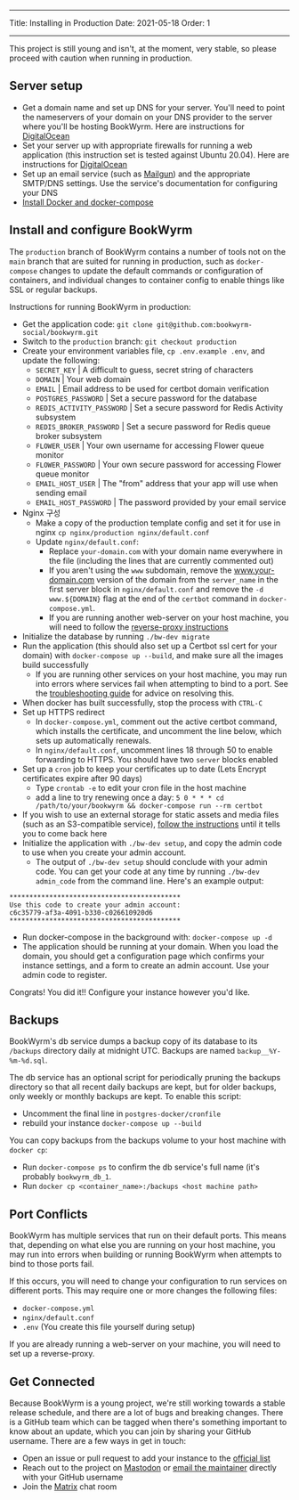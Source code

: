 - - -
Title: Installing in Production Date: 2021-05-18 Order: 1
- - -

This project is still young and isn't, at the moment, very stable, so please proceed with caution when running in production.

## Server setup
- Get a domain name and set up DNS for your server. You'll need to point the nameservers of your domain on your DNS provider to the server where you'll be hosting BookWyrm. Here are instructions for [DigitalOcean](https://www.digitalocean.com/community/tutorials/how-to-point-to-digitalocean-nameservers-from-common-domain-registrars)
- Set your server up with appropriate firewalls for running a web application (this instruction set is tested against Ubuntu 20.04). Here are instructions for [DigitalOcean](https://www.digitalocean.com/community/tutorials/initial-server-setup-with-ubuntu-20-04)
- Set up an email service (such as [Mailgun](https://documentation.mailgun.com/en/latest/quickstart.html)) and the appropriate SMTP/DNS settings. Use the service's documentation for configuring your DNS
- [Install Docker and docker-compose](https://docs.docker.com/compose/install/)

## Install and configure BookWyrm

The `production` branch of BookWyrm contains a number of tools not on the `main` branch that are suited for running in production, such as `docker-compose` changes to update the default commands or configuration of containers, and individual changes to container config to enable things like SSL or regular backups.

Instructions for running BookWyrm in production:

- Get the application code: `git clone git@github.com:bookwyrm-social/bookwyrm.git`
- Switch to the `production` branch: `git checkout production`
- Create your environment variables file, `cp .env.example .env`, and update the following:
    - `SECRET_KEY` | A difficult to guess, secret string of characters
    - `DOMAIN` | Your web domain
    - `EMAIL` | Email address to be used for certbot domain verification
    - `POSTGRES_PASSWORD` | Set a secure password for the database
    - `REDIS_ACTIVITY_PASSWORD` | Set a secure password for Redis Activity subsystem
    - `REDIS_BROKER_PASSWORD` | Set a secure password for Redis queue broker subsystem
    - `FLOWER_USER` | Your own username for accessing Flower queue monitor
    - `FLOWER_PASSWORD` | Your own secure password for accessing Flower queue monitor
    - `EMAIL_HOST_USER` | The "from" address that your app will use when sending email
    - `EMAIL_HOST_PASSWORD` | The password provided by your email service
- Nginx 구성
    - Make a copy of the production template config and set it for use in nginx `cp nginx/production nginx/default.conf`
    - Update `nginx/default.conf`:
        - Replace `your-domain.com` with your domain name everywhere in the file (including the lines that are currently commented out)
        - If you aren't using the `www` subdomain, remove the www.your-domain.com version of the domain from the `server_name` in the first server block in `nginx/default.conf` and remove the `-d www.${DOMAIN}` flag at the end of the `certbot` command in `docker-compose.yml`.
        - If you are running another web-server on your host machine, you will need to follow the [reverse-proxy instructions](/reverse-proxy.html)
- Initialize the database by running `./bw-dev migrate`
- Run the application (this should also set up a Certbot ssl cert for your domain) with `docker-compose up --build`, and make sure all the images build successfully
    - If you are running other services on your host machine, you may run into errors where services fail when attempting to bind to a port. See the [troubleshooting guide](#port_conflicts) for advice on resolving this.
- When docker has built successfully, stop the process with `CTRL-C`
- Set up HTTPS redirect
    - In `docker-compose.yml`, comment out the active certbot command, which installs the certificate, and uncomment the line below, which sets up automatically renewals.
    - In `nginx/default.conf`, uncomment lines 18 through 50 to enable forwarding to HTTPS. You should have two `server` blocks enabled
- Set up a `cron` job to keep your certificates up to date (Lets Encrypt certificates expire after 90 days)
    - Type `crontab -e` to edit your cron file in the host machine
    - add a line to try renewing once a day: `5 0 * * * cd /path/to/your/bookwyrm && docker-compose run --rm certbot`
- If you wish to use an external storage for static assets and media files (such as an S3-compatible service), [follow the instructions](/external-storage.html) until it tells you to come back here
- Initialize the application with `./bw-dev setup`, and copy the admin code to use when you create your admin account.
    - The output of `./bw-dev setup` should conclude with your admin code. You can get your code at any time by running `./bw-dev admin_code` from the command line. Here's an example output:

``` { .sh }
*******************************************
Use this code to create your admin account:
c6c35779-af3a-4091-b330-c026610920d6
*******************************************
```

- Run docker-compose in the background with: `docker-compose up -d`
- The application should be running at your domain. When you load the domain, you should get a configuration page which confirms your instance settings, and a form to create an admin account. Use your admin code to register.

Congrats! You did it!! Configure your instance however you'd like.


## Backups

BookWyrm's db service dumps a backup copy of its database to its `/backups` directory daily at midnight UTC. Backups are named `backup__%Y-%m-%d.sql`.

The db service has an optional script for periodically pruning the backups directory so that all recent daily backups are kept, but for older backups, only weekly or monthly backups are kept. To enable this script:

- Uncomment the final line in `postgres-docker/cronfile`
- rebuild your instance `docker-compose up --build`

You can copy backups from the backups volume to your host machine with `docker cp`:

- Run `docker-compose ps` to confirm the db service's full name (it's probably `bookwyrm_db_1`.
- Run `docker cp <container_name>:/backups <host machine path>`

## Port Conflicts

BookWyrm has multiple services that run on their default ports. This means that, depending on what else you are running on your host machine, you may run into errors when building or running BookWyrm when attempts to bind to those ports fail.

If this occurs, you will need to change your configuration to run services on different ports. This may require one or more changes the following files:

- `docker-compose.yml`
- `nginx/default.conf`
- `.env` (You create this file yourself during setup)

If you are already running a web-server on your machine, you will need to set up a reverse-proxy.

## Get Connected

Because BookWyrm is a young project, we're still working towards a stable release schedule, and there are a lot of bugs and breaking changes. There is a GitHub team which can be tagged when there's something important to know about an update, which you can join by sharing your GitHub username. There are a few ways in get in touch:

 - Open an issue or pull request to add your instance to the [official list](https://github.com/bookwyrm-social/documentation/blob/main/content/using_bookwyrm/instances.md)
 - Reach out to the project on [Mastodon](https://tech.lgbt/@bookwyrm) or [email the maintainer](mailto:mousereeve@riseup.net) directly with your GitHub username
 - Join the [Matrix](https://matrix.to/#/#bookwyrm:matrix.org) chat room
